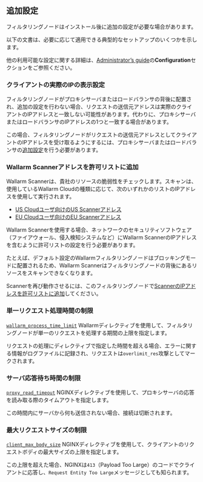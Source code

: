 ## 追加設定

フィルタリングノードはインストール後に追加の設定が必要な場合があります。

以下の文書は、必要に応じて適用できる典型的なセットアップのいくつかを示します。

他の利用可能な設定に関する詳細は、[Administrator’s guide](admin-intro-en.md)の**Configuration**セクションをご参照ください。

### クライアントの実際のIPの表示設定

フィルタリングノードがプロキシサーバまたはロードバランサの背後に配置され、追加の設定を行わない場合、リクエストの送信元アドレスは実際のクライアントのIPアドレスと一致しない可能性があります。代わりに、プロキシサーバまたはロードバランサのIPアドレスの1つと一致する場合があります。

この場合、フィルタリングノードがリクエストの送信元アドレスとしてクライアントのIPアドレスを受け取るようにするには、プロキシサーバまたはロードバランサの[追加設定](using-proxy-or-balancer-en.md)を行う必要があります。

### Wallarm Scannerアドレスを許可リストに追加

Wallarm Scannerは、貴社のリソースの脆弱性をチェックします。スキャンは、使用しているWallarm Cloudの種類に応じて、次のいずれかのリストのIPアドレスを使用して実行されます。

* [US Cloudユーザ向けのUS Scannerアドレス](scanner-address-us-cloud.md)
* [EU Cloudユーザ向けのEU Scannerアドレス](scanner-address-eu-cloud.md)

Wallarm Scannerを使用する場合、ネットワークのセキュリティソフトウェア（ファイアウォール、侵入検知システムなど）にWallarm ScannerのIPアドレスを含むように許可リストの設定を行う必要があります。

たとえば、デフォルト設定のWallarmフィルタリングノードはブロッキングモードに配置されるため、Wallarm Scannerはフィルタリングノードの背後にあるリソースをスキャンできなくなります。

Scannerを再び動作させるには、このフィルタリングノードで[ScannerのIPアドレスを許可リストに追加](scanner-ips-allowlisting.md)してください。

### 単一リクエスト処理時間の制限

[`wallarm_process_time_limit`](configure-parameters-en.md#wallarm_process_time_limit) Wallarmディレクティブを使用して、フィルタリングノードが単一のリクエストを処理する期間の上限を指定します。

リクエストの処理にディレクティブで指定した時間を超える場合、エラーに関する情報がログファイルに記録され、リクエストは`overlimit_res`攻撃としてマークされます。

### サーバ応答待ち時間の制限

[`proxy_read_timeout`](https://nginx.org/en/docs/http/ngx_http_proxy_module.html#proxy_read_timeout) NGINXディレクティブを使用して、プロキシサーバの応答を読み取る際のタイムアウトを指定します。

この時間内にサーバから何も送信されない場合、接続は切断されます。

### 最大リクエストサイズの制限

[`client_max_body_size`](https://nginx.org/en/docs/http/ngx_http_core_module.html#client_max_body_size) NGINXディレクティブを使用して、クライアントのリクエストボディの最大サイズの上限を指定します。

この上限を超えた場合、NGINXは`413`（Payload Too Large）のコードでクライアントに応答し、`Request Entity Too Large`メッセージとしても知られます。